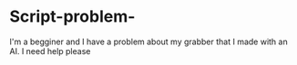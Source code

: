 # Script-problem-
I'm a begginer and I have a problem about my grabber that I made with an AI. I need help please
